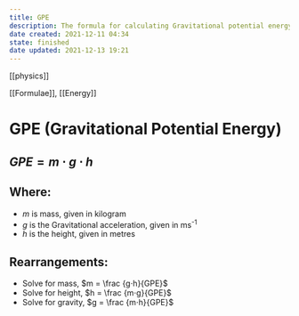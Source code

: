 ```yaml
---
title: GPE
description: The formula for calculating Gravitational potential energy.
date created: 2021-12-11 04:34
state: finished
date updated: 2021-12-13 19:21
---
```

[[physics]]

[[Formulae]], [[Energy]]

# GPE (Gravitational Potential Energy)

## $GPE = m⋅g⋅h$

## Where:

- $m$ is mass, given in kilogram
- $g$ is the Gravitational acceleration, given in ms<sup>-1</sup>
- $h$ is the height, given in metres

## Rearrangements:

- Solve for mass, $m = \frac {g⋅h}{GPE}$
- Solve for height, $h = \frac {m⋅g}{GPE}$
- Solve for gravity, $g = \frac {m⋅h}{GPE}$
